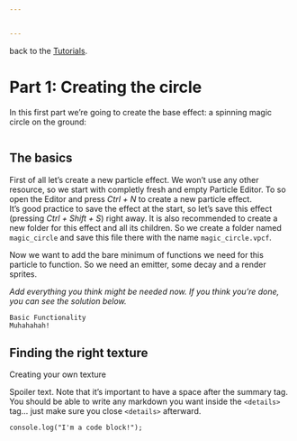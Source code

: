 ```yaml
---


---
```


<p>back to the <a href="../../Tutorials.md">Tutorials</a>.</p>
<h1 id="part-1-creating-the-circle">Part 1: Creating the circle</h1>
<p>In this first part we’re going to create the base effect: a spinning magic circle on the ground:</p>
<p><img src="https://i.imgur.com/cypsRRb.gif" alt=""></p>
<h2 id="the-basics">The basics</h2>
<p>First of all let’s create a new particle effect. We won’t use any other resource, so we start with completly fresh and empty Particle Editor. To so open the Editor and press <em>Ctrl + N</em> to create a new particle effect.<br>
It’s good practice to save the effect at the start, so let’s save this effect (pressing <em>Ctrl + Shift + S</em>) right away. It is also recommended to create a new folder for this effect and all its children. So we create a folder named <code>magic_circle</code> and save this file there with the name <code>magic_circle.vpcf</code>.</p>
<p>Now we want to add the bare minimum of functions we need for this particle to function. So we need an emitter, some decay and a render sprites.</p>
<p><em>Add everything you think might be needed now. If you think you’re done, you can see the solution below.</em></p>

	Basic Functionality
	Muhahahah!

<h2 id="finding-the-right-texture">Finding the right texture</h2>

  Creating your own texture
<p>Spoiler text. Note that it’s important to have a space after the summary tag. You should be able to write any markdown you want inside the <code>&lt;details&gt;</code> tag… just make sure you close <code>&lt;details&gt;</code> afterward.</p>
<pre class=" language-javascript"><code class="prism  language-javascript">console<span class="token punctuation">.</span><span class="token function">log</span><span class="token punctuation">(</span><span class="token string">"I'm a code block!"</span><span class="token punctuation">)</span><span class="token punctuation">;</span>
</code></pre>


